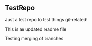 TestRepo
--------

Just a test repo to test things git-related!

This is an updated readme file

Testing merging of branches
